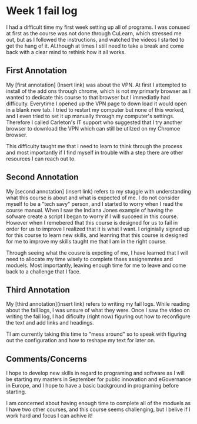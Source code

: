 # Week 1 fail log
I had a difficult time my first week setting up all of programs. I was conused at first as the course was not done through CuLearn, which stressed me out, but as I followed the instructions, and watched the videos I started to get the hang of it. ALthough at times I still need to take a break and come back with a clear mind to rethink how it all works.    

## First Annotation
My [first annotation] (Insert link) was about the VPN. At first I attempted to install of the add ons through chrome, which is not my primarly browser as I wanted to dedicate this course to that browser but I immediatly had difficulty. Everytime I opened up the VPN page to down load it would open in a blank new tab. I tried to restart my computer but none of this worked, and I even tried to set it up manually through my computer's settings. Therefore I called Carleton's IT support who suggested that I try another browser to download the VPN which can still be utilzed on my Chromoe browser.

This difficulty taught me that I need to learn to think through the process and most importantly if I find myself in trouble with a step there are other resources I can reach out to.  

## Second Annotation
My [second annotation] (insert link) refers to my stuggle with understanding what this course is about and what is expected of me. I do not consider myself to be a "tech savy" person, and I started to worry when I read the course manual. When I saw the Indiana Jones example of having the sofware create a script I began to worry if I will succeed in this course. However when I remebered that this course is designed for us to fail in order for us to improve I realized that it is what I want. I originially signed up for this course to learn new skills, and leanring that this course is designed for me to improve my skills taught me that I am in the right course. 

Through seeing what the cousre is expcting of me, I have learned that I will need to allocate my time wisely to complete thses assignemntes and moduels. Most importantly, leaving enough time for me to leave and come back to a challenge that I face. 

## Third Annotation
My [third annotation](insert link) refers to writing my fail logs. While reading about the fail logs, I was unsure of what they were. Once I saw the video on writing the fail log, I had dificulty (right now) figuring out how to reconfigure the text and add links and headings.

TI am currently taking this time to "mess around" so to speak with figuring out the configuration and how to reshape my text for later on.

## Comments/Concerns

I hope to develop new skills in regard to programing and software as I will be starting my masters in September for public innovation and eGovernance in Europe, and I hope to have a basic background in programing before starting. 

I am concerned about having enough time to complete all of the moduels as I have two other courses, and this course seems challenging, but I belive if I work hard and focus I can achive it!
